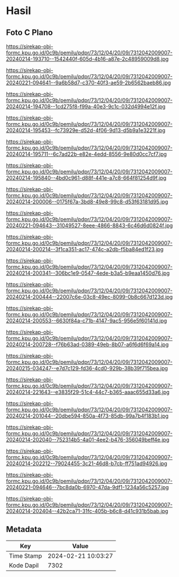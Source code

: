 # Hasil

## Foto C Plano

https://sirekap-obj-formc.kpu.go.id/0c9b/pemilu/pdpr/73/12/04/20/09/7312042009007-20240214-193710--1542440f-605d-4b16-a87e-2c48959009d8.jpg

https://sirekap-obj-formc.kpu.go.id/0c9b/pemilu/pdpr/73/12/04/20/09/7312042009007-20240221-094641--9a6b58d7-c370-40f3-ae59-2b6562baeb86.jpg

https://sirekap-obj-formc.kpu.go.id/0c9b/pemilu/pdpr/73/12/04/20/09/7312042009007-20240214-194708--1cd275f8-f99a-40e3-9c1c-032d4994e12f.jpg

https://sirekap-obj-formc.kpu.go.id/0c9b/pemilu/pdpr/73/12/04/20/09/7312042009007-20240214-195453--fc73929e-d52d-4f06-9d13-d5b9a1e3221f.jpg

https://sirekap-obj-formc.kpu.go.id/0c9b/pemilu/pdpr/73/12/04/20/09/7312042009007-20240214-195711--6c7ad22b-e82e-4edd-8556-9e80d0cc7cf7.jpg

https://sirekap-obj-formc.kpu.go.id/0c9b/pemilu/pdpr/73/12/04/20/09/7312042009007-20240214-195840--4bd0c961-d88f-441e-a7c8-664f81254d9f.jpg

https://sirekap-obj-formc.kpu.go.id/0c9b/pemilu/pdpr/73/12/04/20/09/7312042009007-20240214-200006--0175f67a-3bd8-49e8-99c8-d53f63181d95.jpg

https://sirekap-obj-formc.kpu.go.id/0c9b/pemilu/pdpr/73/12/04/20/09/7312042009007-20240221-094643--31049527-8eee-4866-8843-6c46d6d0824f.jpg

https://sirekap-obj-formc.kpu.go.id/0c9b/pemilu/pdpr/73/12/04/20/09/7312042009007-20240214-200214--3f1ca351-ac17-474c-a2db-f5ba84ed1f23.jpg

https://sirekap-obj-formc.kpu.go.id/0c9b/pemilu/pdpr/73/12/04/20/09/7312042009007-20240214-200341--306bc1e9-0547-4ede-b3a5-b9eaa1450d76.jpg

https://sirekap-obj-formc.kpu.go.id/0c9b/pemilu/pdpr/73/12/04/20/09/7312042009007-20240214-200444--22007c6e-03c8-49ec-8099-0b8c667d123d.jpg

https://sirekap-obj-formc.kpu.go.id/0c9b/pemilu/pdpr/73/12/04/20/09/7312042009007-20240214-200553--6630f84a-c71b-4147-9ac5-956e5f60141d.jpg

https://sirekap-obj-formc.kpu.go.id/0c9b/pemilu/pdpr/73/12/04/20/09/7312042009007-20240214-200728--f76b63ad-0389-49eb-8b07-a6f6d6f69a14.jpg

https://sirekap-obj-formc.kpu.go.id/0c9b/pemilu/pdpr/73/12/04/20/09/7312042009007-20240215-034247--e7d7c129-fd36-4cd0-929b-38b39f715bea.jpg

https://sirekap-obj-formc.kpu.go.id/0c9b/pemilu/pdpr/73/12/04/20/09/7312042009007-20240214-221643--e3835f29-51c4-44c7-b365-aaac655d33a6.jpg

https://sirekap-obj-formc.kpu.go.id/0c9b/pemilu/pdpr/73/12/04/20/09/7312042009007-20240214-201044--20dbe594-850a-4f73-85db-99a7b4f183b1.jpg

https://sirekap-obj-formc.kpu.go.id/0c9b/pemilu/pdpr/73/12/04/20/09/7312042009007-20240214-202040--752314b5-4a01-4ee2-b476-356049beff4e.jpg

https://sirekap-obj-formc.kpu.go.id/0c9b/pemilu/pdpr/73/12/04/20/09/7312042009007-20240214-202212--79024455-3c21-46d8-b7cb-ff751ad94926.jpg

https://sirekap-obj-formc.kpu.go.id/0c9b/pemilu/pdpr/73/12/04/20/09/7312042009007-20240221-094646--7bc8da0b-6970-47da-9df1-1234a56c5257.jpg

https://sirekap-obj-formc.kpu.go.id/0c9b/pemilu/pdpr/73/12/04/20/09/7312042009007-20240214-202404--42b2ca71-31fc-405b-b6c8-d41c931b5bab.jpg


## Metadata

| Key        | Value               |
| ---------- | ------------------- |
| Time Stamp | 2024-02-21 10:03:27 |
| Kode Dapil | 7302                |



